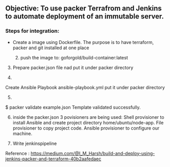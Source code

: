 ## Objective: To use packer Terrafrom and Jenkins to automate deployment of an immutable server.


### Steps for integration:
* Create a image using Dockerfile.
	The purpose is to have terraform, packer and git installed at one place

	2. push the image to:  goforgold/build-container:latest

3. Prepare packer.json file nad put it under packer directory

4. 
 Create Ansible Playbook ansible-playbook.yml put it under packer directory 
 
 5.
$ packer validate example.json
Template validated successfully.

6. inside the packer.json 3 povisioners are being used:
Shell provisioner to install Ansible and create project directory home/ubuntu/node-app.
File provisioner to copy project code.
Ansible provisioner to configure our machine.

7. Write jenkinspipeline


Reference :
https://medium.com/@I_M_Harsh/build-and-deploy-using-jenkins-packer-and-terraform-40b2aafedaec
